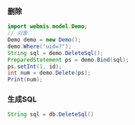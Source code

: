 ### 删除
```java
import webmis.model.Demo;
// 对象
Demo demo = new Demo();
demo.Where("uid=?");
String sql = demo.DeleteSql();
PreparedStatement ps = demo.Bind(sql);
ps.setInt(1, id);
int num = demo.Delete(ps);
Print(num);
```

### 生成SQL
```java
String sql = db.DeleteSql()
```